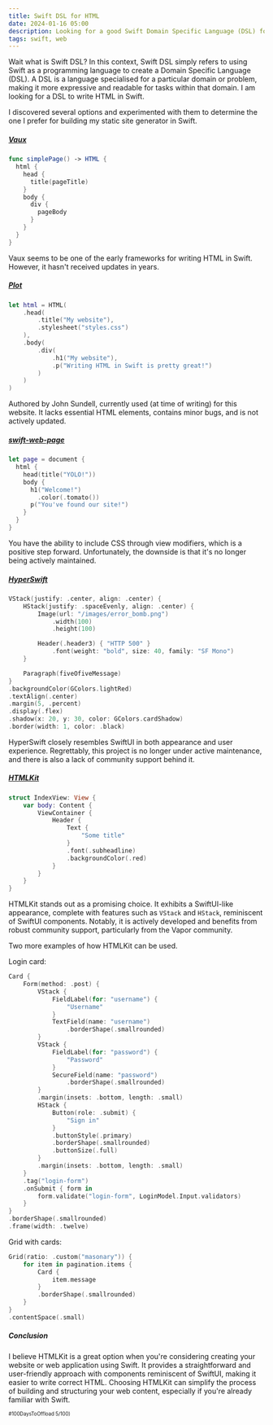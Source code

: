 ```yaml
---
title: Swift DSL for HTML
date: 2024-01-16 05:00
description: Looking for a good Swift Domain Specific Language (DSL) for HTML
tags: swift, web
---
```


Wait what is Swift DSL? In this context, Swift DSL simply refers to using Swift as a programming language to create a Domain Specific Language (DSL). A DSL is a language specialised for a particular domain or problem, making it more expressive and readable for tasks within that domain. I am looking for a DSL to write HTML in Swift.

I discovered several options and experimented with them to determine the one I prefer for building my static site generator in Swift.


##### [Vaux](https://github.com/dokun1/Vaux)

```swift
func simplePage() -> HTML {
  html {
    head {
      title(pageTitle)
    }
    body {
      div {
        pageBody
      }
    }
  }
}
```

Vaux seems to be one of the early frameworks for writing HTML in Swift. However, it hasn't received updates in years. 


##### [Plot](https://github.com/JohnSundell/Plot)

```swift
let html = HTML(
    .head(
        .title("My website"),
        .stylesheet("styles.css")
    ),
    .body(
        .div(
            .h1("My website"),
            .p("Writing HTML in Swift is pretty great!")
        )
    )
)
```

Authored by John Sundell, currently used (at time of writing) for this website. It lacks essential HTML elements, contains minor bugs, and is not actively updated.


##### [swift-web-page](https://github.com/Alja7dali/swift-web-page)

```swift
let page = document {
  html {
    head(title("YOLO!"))
    body {
      h1("Welcome!")
        .color(.tomato())
      p("You've found our site!")
    }
  }
}
```

You have the ability to include CSS through view modifiers, which is a positive step forward. Unfortunately, the downside is that it's no longer being actively maintained.


##### [HyperSwift](https://github.com/johngarrett/HyperSwift)

```swift
VStack(justify: .center, align: .center) {
    HStack(justify: .spaceEvenly, align: .center) {
        Image(url: "/images/error_bomb.png")
            .width(100)
            .height(100)

        Header(.header3) { "HTTP 500" }
            .font(weight: "bold", size: 40, family: "SF Mono")
    }

    Paragraph(fiveOfiveMessage)
}
.backgroundColor(GColors.lightRed)
.textAlign(.center)
.margin(5, .percent)
.display(.flex)
.shadow(x: 20, y: 30, color: GColors.cardShadow)
.border(width: 1, color: .black)
```

HyperSwift closely resembles SwiftUI in both appearance and user experience. Regrettably, this project is no longer under active maintenance, and there is also a lack of community support behind it.


##### [HTMLKit](https://github.com/vapor-community/HTMLKit)

```swift
struct IndexView: View {
    var body: Content {
        ViewContainer {
            Header {
                Text {
                    "Some title"
                }
                .font(.subheadline)
                .backgroundColor(.red)
            }
        }
    }
}
```

HTMLKit stands out as a promising choice. It exhibits a SwiftUI-like appearance, complete with features such as `VStack` and `HStack`, reminiscent of SwiftUI components. Notably, it is actively developed and benefits from robust community support, particularly from the Vapor community.

Two more examples of how HTMLKit can be used.

Login card:

```swift
Card {
    Form(method: .post) {
        VStack {
            FieldLabel(for: "username") {
                "Username"
            }
            TextField(name: "username")
                .borderShape(.smallrounded)
        }
        VStack {
            FieldLabel(for: "password") {
                "Password"
            }
            SecureField(name: "password")
                .borderShape(.smallrounded)
        }
        .margin(insets: .bottom, length: .small)
        HStack {
            Button(role: .submit) {
                "Sign in"
            }
            .buttonStyle(.primary)
            .borderShape(.smallrounded)
            .buttonSize(.full)
        }
        .margin(insets: .bottom, length: .small)
    }
    .tag("login-form")
    .onSubmit { form in
        form.validate("login-form", LoginModel.Input.validators)
    }
}
.borderShape(.smallrounded)
.frame(width: .twelve)
```

Grid with cards:

```swift
Grid(ratio: .custom("masonary")) {
    for item in pagination.items {
        Card {
            item.message
        }
        .borderShape(.smallrounded)
    }
}
.contentSpace(.small)
```

##### Conclusion

I believe HTMLKit is a great option when you're considering creating your website or web application using Swift. It provides a straightforward and user-friendly approach with components reminiscent of SwiftUI, making it easier to write correct HTML. Choosing HTMLKit can simplify the process of building and structuring your web content, especially if you're already familiar with Swift.


<small><small>#100DaysToOffload 5/100)</small></small>
